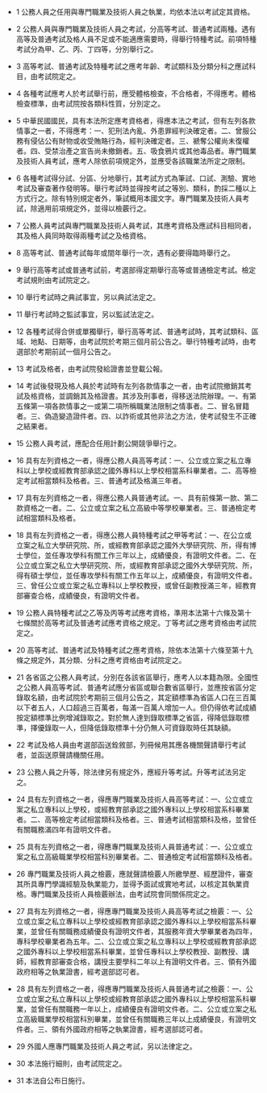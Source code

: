 * 1 公務人員之任用與專門職業及技術人員之執業，均依本法以考試定其資格。

* 2 公務人員與專門職業及技術人員之考試，分高等考試、普通考試兩種。遇有高等及普通考試及格人員不足或不能適應需要時，得舉行特種考試。前項特種考試分為甲、乙、丙、丁四等，分別舉行之。

* 3 高等考試、普通考試及特種考試之應考年齡、考試類科及分類分科之應試科目，由考試院定之。

* 4 各種考試應考人於考試舉行前，應受體格檢查，不合格者，不得應考。體格檢查標準，由考試院按各類科性質，分別定之。

* 5 中華民國國民，具有本法所定應考資格者，得應本法之考試，但有左列各款情事之一者，不得應考：一、犯刑法內亂、外患罪經判決確定者。二、曾服公務有侵佔公有財物或收受賄賂行為，經判決確定者。三、褫奪公權尚未復權者。四、受禁治產之宣告尚未撤銷者。五、吸食鴉片或其他毒品者。專門職業及技術人員考試，應考人除依前項規定外，並應受各該職業法所定之限制。

* 6 各種考試得分試、分區、分地舉行，其考試方式為筆試、口試、測驗、實地考試及審查著作發明等。舉行考試時並得按考試之等別、類科，酌採二種以上方式行之。除有特別規定者外，筆試概用本國文字。專門職業及技術人員考試，除適用前項規定外，並得以檢覈行之。

* 7 公務人員考試與專門職業及技術人員考試，其應考資格及應試科目相同者，其及格人員同時取得兩種考試之及格資格。

* 8 高等考試、普通考試每年或間年舉行一次，遇有必要得臨時舉行之。

* 9 舉行高等考試或普通考試前，考選部得定期舉行高等或普通檢定考試。檢定考試規則由考試院定之。

* 10 舉行考試時之典試事宜，另以典試法定之。

* 11 舉行考試時之監試事宜，另以監試法定之。

* 12 各種考試得合併或單獨舉行，舉行高等考試、普通考試時，其考試類科、區域、地點、日期等，由考試院於考期三個月前公告之。舉行特種考試時，由考選部於考期前試一個月公告之。

* 13 考試及格者，由考試院發給證書並登載公報。

* 14 考試後發現及格人員於考試時有左列各款情事之一者，由考試院撤銷其考試及格資格，並調銷其及格證書。其涉及刑事者，得移送法院辦理。一、有第五條第一項各款情事之一或第二項所稱職業法限制之情事者。二、冒名冒籍者。三、偽造變造證件者。四、以詐術或其他非法之方法，使考試發生不正確之結果者。

* 15 公務人員考試，應配合任用計劃公開競爭舉行之。

* 16 具有左列資格之一者，得應公務人員高等考試：一、公立或立案之私立專科以上學校或經教育部承認之國外專科以上學校相當系科畢業者。二、高等檢定考試相當類科及格者。三、普通考試及格滿三年者。

* 17 具有左列資格之一者，得應公務人員普通考試。一、具有前條第一款、第二款資格之一者。二、公立或立案之私立高級中等學校畢業者。三、普通檢定考試相當類科及格者。

* 18 具有左列資格之一者，得應公務人員特種考試之甲等考試：一、在公立或立案之私立大學研究院、所，或經教育部承認之國外大學研究院、所，得有博士學位，並任專攻學科有關工作三年以上，成績優良，有證明文件者。二、在公立或立案之私立大學研究院、所，或經教育部承認之國外大學研究院、所，得有碩士學位，並任專攻學科有關工作五年以上，成績優良，有證明文件者。三、曾任公立或立案之私立專科以上學校教授，或曾任副教授滿三年，經教育部審查合格，成績優良，有證明文件者。

* 19 公務人員特種考試之乙等及丙等考試應考資格，準用本法第十六條及第十七條關於高等考試及普通考試應考資格之規定。丁等考試之應考資格由考試院定之。

* 20 高等考試、普通考試及特種考試之應考資格，除依本法第十六條至第十九條之規定外，其分類、分科之應考資格由考試院定之。

* 21 各省區之公務人員考試，分別在各該省區舉行，應考人以本籍為限。全國性之公務人員高等考試、普通考試應分省區或聯合數省區舉行，並應按省區分定錄取名額，由考試院於考期前三個月公告之，其定額標準為省區人口在三百萬以下者五人，人口超過三百萬者，每滿一百萬人增加一人。但仍得依考試成績按定額標準比例增減錄取之。對於無人達到錄取標準之省區，得降低錄取標準，擇優錄取一人，但降低錄取標準十分仍無人可資錄取時任其缺額。

* 22 考試及格人員由考選部函送銓敘部，列冊候用其應各機關聲請舉行考試者，並函送原聲請機關任用。

* 23 公務人員之升等，除法律另有規定外，應經升等考試。升等考試法另定之。

* 24 具有左列資格之一者，得應專門職業及技術人員高等考試：一、公立或立案之私立專科以上學校，或經教育部承認之國外專科以上學校相當系科畢業者。二、高等檢定考試相當類科及格者。三、普通考試相當類科及格，並曾任有關職務滿四年有證明文件者。

* 25 具有左列資格之一者，得應專門職業及技術人員普通考試：一、公立或立案之私立高級職業學校相當科別畢業者。二、普通檢定考試相當類科及格者。

* 26 專門職業及技術人員之檢覈，應就聲請檢覈人所繳學歷、經歷證件，審查其所具專門學識經驗及執業能力，並得予面試或實地考試，以核定其執業資格。專門職業及技術人員檢覈辦法，由考試院會同關係院定之。

* 27 具有左列資格之一者，得應專門職業及技術人員高等考試之檢覈：一、公立或立案之私立專科以上學校或經教育部承認之國外專科以上學校相當系科畢業，並曾任有關職務成績優良有證明文件者，其服務年資大學畢業者為四年，專科學校畢業者為五年。二、公立或立案之私立專科以上學校或經教育部承認之國外專科以上學校相當系科畢業，並曾任專科以上學校教授、副教授、講師，經教育部審查合格，講授主要學科二年以上有證明文件者。三、領有外國政府相等之執業證書，經考選部認可者。

* 28 具有左列資格之一者，得應專門職業及技術人員普通考試之檢覈：一、公立或立案之私立專科以上學校或經教育部承認之國外專科以上學校相當系科畢業，並曾任有關職務一年以上，成績優良有證明文件者。二、公立或立案之私立高級職業學校相當科別畢業，並曾任有關職務三年以上成績優良，有證明文件者。三、領有外國政府相等之執業證書，經考選部認可者。

* 29 外國人應專門職業及技術人員之考試，另以法律定之。

* 30 本法施行細則，由考試院定之。

* 31 本法自公布日施行。

